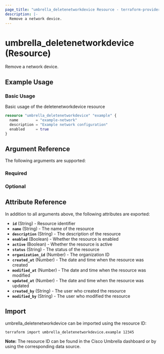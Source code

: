 ```yaml
---
page_title: "umbrella_deletenetworkdevice Resource - terraform-provider-umbrella"
description: |-
  Remove a network device.
---
```


# umbrella_deletenetworkdevice (Resource)

Remove a network device.

## Example Usage


### Basic Usage

Basic usage of the deletenetworkdevice resource

```terraform
resource "umbrella_deletenetworkdevice" "example" {
  name        = "example-network"
  description = "Example network configuration"
  enabled     = true
}
```



## Argument Reference

The following arguments are supported:

### Required



### Optional



## Attribute Reference

In addition to all arguments above, the following attributes are exported:

- **`id`** (String) - Resource identifier
- **`name`** (String) - The name of the resource
- **`description`** (String) - The description of the resource
- **`enabled`** (Boolean) - Whether the resource is enabled
- **`active`** (Boolean) - Whether the resource is active
- **`status`** (String) - The status of the resource
- **`organization_id`** (Number) - The organization ID
- **`created_at`** (Number) - The date and time when the resource was created
- **`modified_at`** (Number) - The date and time when the resource was modified
- **`updated_at`** (Number) - The date and time when the resource was updated
- **`created_by`** (String) - The user who created the resource
- **`modified_by`** (String) - The user who modified the resource



## Import

umbrella_deletenetworkdevice can be imported using the resource ID:

```shell
terraform import umbrella_deletenetworkdevice.example 12345
```

**Note:** The resource ID can be found in the Cisco Umbrella dashboard or by using the corresponding data source.

